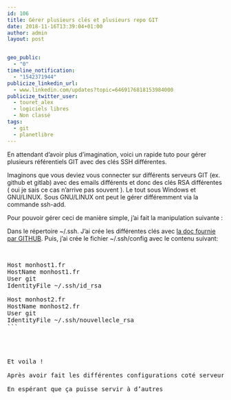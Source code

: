 ```yaml
---
id: 106
title: Gérer plusieurs clés et plusieurs repo GIT
date: 2018-11-16T13:39:04+01:00
author: admin
layout: post


geo_public:
  - "0"
timeline_notification:
  - "1542371944"
publicize_linkedin_url:
  - www.linkedin.com/updates?topic=6469176818153984000
publicize_twitter_user:
  - touret_alex
  - logiciels libres
  - Non classé
tags:
  - git
  - planetlibre
---
```

En attendant d&rsquo;avoir plus d&rsquo;imagination, voici un rapide tuto pour gérer plusieurs référentiels GIT avec des clés SSH différentes.

Imaginons que vous deviez vous connecter sur différents serveurs GIT (ex. github et gitlab) avec des emails différents et donc des clés RSA différentes ( oui je sais ce cas n&rsquo;arrive pas souvent ). Le tout sous Windows et GNU/LINUX. Sous GNU/LINUX ont peut le gérer différemment via la commande ssh-add.

Pour pouvoir gérer ceci de manière simple, j&rsquo;ai fait la manipulation suivante :

Dans le répertoire ~/.ssh. J&rsquo;ai crée les différentes clés avec [la doc fournie par GITHUB](https://help.github.com/articles/generating-a-new-ssh-key-and-adding-it-to-the-ssh-agent/). Puis, j&rsquo;ai crée le fichier ~/.ssh/config avec le contenu suivant:

&nbsp;

<pre>Host monhost1.fr
HostName monhost1.fr
User git
IdentityFile ~/.ssh/id_rsa

Host monhost2.fr
HostName monhost2.fr
User git
IdentityFile ~/.ssh/nouvellecle_rsa
```


&nbsp;

Et voila !

Après avoir fait les différentes configurations coté serveur ( c.-a-d. ajout des clés publiques ), je peux interagir avec les différents serveurs ( pull, push ).

En espérant que ça puisse servir à d&rsquo;autres

&nbsp;